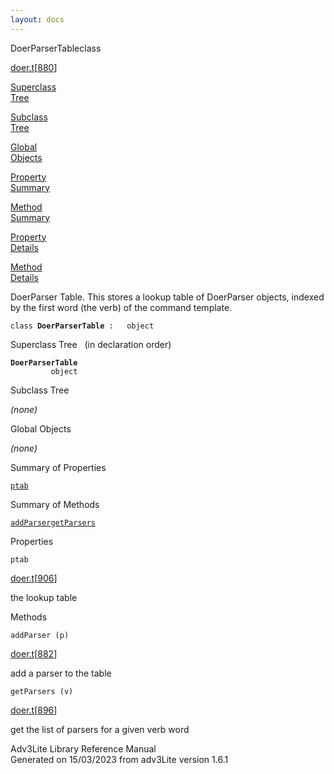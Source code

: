 ```yaml
---
layout: docs
---
```

<span class="title">DoerParserTable</span><span class="type">class</span>

[doer.t](../file/doer.t.html)\[[880](../source/doer.t.html#880)\]

[Superclass  
Tree](#_SuperClassTree_)

[Subclass  
Tree](#_SubClassTree_)

[Global  
Objects](#_ObjectSummary_)

[Property  
Summary](#_PropSummary_)

[Method  
Summary](#_MethodSummary_)

[Property  
Details](#_Properties_)

[Method  
Details](#_Methods_)



DoerParser Table. This stores a lookup table of DoerParser objects,
indexed by the first word (the verb) of the command template.

`class `**`DoerParserTable`**` :   object`



<span id="_SuperClassTree_"></span>



<span class="hdln">Superclass Tree</span>   (in declaration order)



**`DoerParserTable`**  
`         object`  
<span id="_SubClassTree_"></span>



<span class="hdln">Subclass Tree</span>  



*(none)* <span id="_ObjectSummary_"></span>



<span class="hdln">Global Objects</span>  



*(none)* <span id="_PropSummary_"></span>



<span class="hdln">Summary of Properties</span>  



[`ptab`](#ptab)

<span id="_MethodSummary_"></span>



<span class="hdln">Summary of Methods</span>  



[`addParser`](#addParser)[`getParsers`](#getParsers)

<span id="_Properties_"></span>



<span class="hdln">Properties</span>  



<span id="ptab"></span>

`ptab`

[doer.t](../file/doer.t.html)\[[906](../source/doer.t.html#906)\]



the lookup table



<span id="_Methods_"></span>



<span class="hdln">Methods</span>  



<span id="addParser"></span>

`addParser (p)`

[doer.t](../file/doer.t.html)\[[882](../source/doer.t.html#882)\]



add a parser to the table



<span id="getParsers"></span>

`getParsers (v)`

[doer.t](../file/doer.t.html)\[[896](../source/doer.t.html#896)\]



get the list of parsers for a given verb word





Adv3Lite Library Reference Manual  
Generated on 15/03/2023 from adv3Lite version 1.6.1


